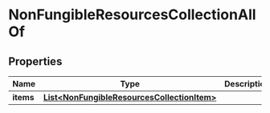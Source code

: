 

# NonFungibleResourcesCollectionAllOf


## Properties

| Name | Type | Description | Notes |
|------------ | ------------- | ------------- | -------------|
|**items** | [**List&lt;NonFungibleResourcesCollectionItem&gt;**](NonFungibleResourcesCollectionItem.md) |  |  |



